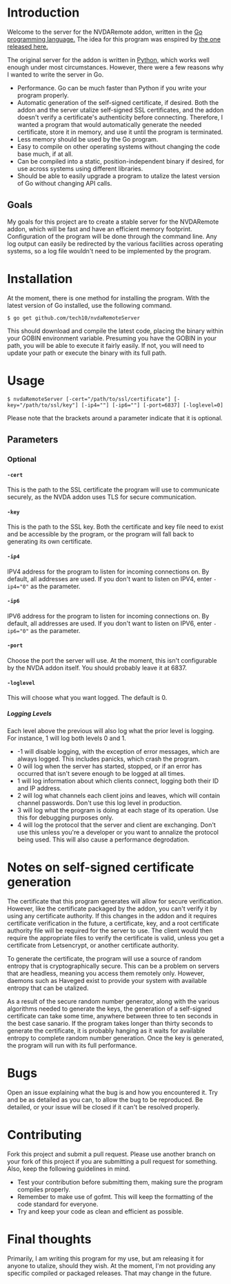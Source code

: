 # Introduction

Welcome to the server for the NVDARemote addon, written in the [Go programming language.](https://golang.org/) The idea for this program was enspired by [the one released here.](https://github.com/jmdaweb/NVDARemoteServer)

The original server for the addon is written in [Python,](https://www.python.org/) which works well enough under most circumstances. However, there were a few reasons why I wanted to write the server in Go.

- Performance. Go can be much faster than Python if you write your program properly.
- Automatic generation of the self-signed certificate, if desired. Both the addon and the server utalize self-signed SSL certificates, and the addon doesn't verify a certificate's authenticity before connecting. Therefore, I wanted a program that would automatically generate the needed certificate, store it in memory, and use it until the program is terminated.
- Less memory should be used by the Go program.
- Easy to compile on other operating systems without changing the code base much, if at all.
- Can be compiled into a static, position-independent binary if desired, for use across systems using different libraries.
- Should be able to easily upgrade a program to utalize the latest version of Go without changing API calls.


## Goals

My goals for this project are to create a stable server for the NVDARemote addon, which will be fast and have an efficient memory footprint. Configuration of the program will be done through the command line. Any log output can easily be redirected by the various facilities across operating systems, so a log file wouldn't need to be implemented by the program.


# Installation

At the moment, there is one method for installing the program. With the latest version of Go installed, use the following command.

```console
$ go get github.com/tech10/nvdaRemoteServer
```

This should download and compile the latest code, placing the binary within your GOBIN environment variable. Presuming you have the GOBIN in your path, you will be able to execute it fairly easily. If not, you will need to update your path or execute the binary with its full path.


# Usage

```console
$ nvdaRemoteServer [-cert="/path/to/ssl/certificate"] [-key="/path/to/ssl/key"] [-ip4=""] [-ip6=""] [-port=6837] [-loglevel=0]
```

Please note that the brackets around a parameter indicate that it is optional.


## Parameters

### Optional

#### `-cert`

This is the path to the SSL certificate the program will use to communicate securely, as the NVDA addon uses TLS for secure communication.


#### `-key`

This is the path to the SSL key. Both the certificate and key file need to exist and be accessible by the program, or the program will fall back to generating its own certificate.


#### `-ip4`

IPV4 address for the program to listen for incoming connections on. By default, all addresses are used. If you don't want to listen on IPV4, enter `-ip4="0"` as the parameter.


#### `-ip6`

IPV6 address for the program to listen for incoming connections on. By default, all addresses are used.  If you don't want to listen on IPV6, enter `-ip6="0"` as the parameter.


#### `-port`

Choose the port the server will use. At the moment, this isn't configurable by the NVDA addon itself. You should probably leave it at 6837.


#### `-loglevel`

This will choose what you want logged. The default is 0.


##### Logging Levels

Each level above the previous will also log what the prior level is logging. For instance, 1 will log both levels 0 and 1.

- -1 will disable logging, with the exception of error messages, which are always logged. This includes panicks, which crash the program.
- 0 will log when the server has started, stopped, or if an error has occurred that isn't severe enough to be logged at all times.
- 1 will log information about which clients connect, logging both their ID and IP address.
- 2 will log what channels each client joins and leaves, which will contain channel passwords. Don't use this log level in production.
- 3 will log what the program is doing at each stage of its operation. Use this for debugging purposes only.
- 4 will log the protocol that the server and client are exchanging. Don't use this unless you're a developer or you want to annalize the protocol being used. This will also cause a performance degrodation.

# Notes on self-signed certificate generation

The certificate that this program generates will allow for secure verification. However, like the certificate packaged by the addon, you can't verify it by using any certificate authority. If this changes in the addon and it requires certificate verification in the future, a certificate, key, and a root certificate authority file will be required for the server to use. The client would then require the appropriate files to verify the certificate is valid, unless you get a certificate from Letsencrypt, or another certificate authority.

To generate the certificate, the program will use a source of random entropy that is cryptographically secure. This can be a problem on servers that are headless, meaning you access them remotely only. However, daemons such as Haveged exist to provide your system with available entropy that can be utalized.

As a result of the secure random number generator, along with the various algorithms needed to generate the keys, the generation of a self-signed certificate can take some time, anywhere between three to ten seconds in the best case sanario. If the program takes longer than thirty seconds to generate the certificate, it is probably hanging as it waits for available entropy to complete random number generation. Once the key is generated, the program will run with its full performance.


# Bugs

Open an issue explaining what the bug is and how you encountered it. Try and be as detailed as you can, to allow the bug to be reproduced. Be detailed, or your issue will be closed if it can't be resolved properly.


# Contributing

Fork this project and submit a pull request. Please use another branch on your fork of this project if you are submitting a pull request for something. Also, keep the following guidelines in mind.

- Test your contribution before submitting them, making sure the program compiles properly.
- Remember to make use of gofmt. This will keep the formatting of the code standard for everyone.
- Try and keep your code as clean and efficient as possible.


# Final thoughts

Primarily, I am writing this program for my use, but am releasing it for anyone to utalize, should they wish. At the moment, I'm not providing any specific compiled or packaged releases. That may change in the future.

